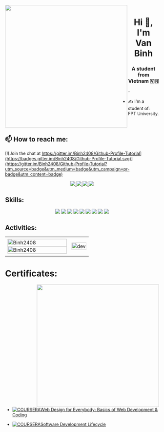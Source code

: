 <img align="left" width="400" src="https://github.githubassets.com/images/modules/profile/profile-first-repo.svg">
<h1 align="center">Hi 👋, I'm Van Binh</h1>
<p align="center">
  <h3 align="center">A student from Vietnam 🇻🇳 </h3>
</p>
-

- ✍ I'm a student of: FPT University.

<br />

## 📫 How to reach me:

[![Join the chat at https://gitter.im/Binh2408/Github-Profile-Tutorial](https://badges.gitter.im/Binh2408/Github-Profile-Tutorial.svg)](https://gitter.im/Binh2408/Github-Profile-Tutorial?utm_source=badge&utm_medium=badge&utm_campaign=pr-badge&utm_content=badge)

<p align="center">
  
  <a href="https://www.facebook.com/profile.php?id=100033855937201" alt="Facebook">
    <img src="https://img.icons8.com/fluent/48/000000/facebook-new.png" target="_blank" />
  </a> 
  <a href="https://github.com/Binh2408" alt="Github">
    <img src="https://img.icons8.com/fluent/48/000000/github.png"/>
  </a> 
  <a href="https://youtube.com/@nguyenvanbinhk16dn37" alt="Youtube channel" target="_blank" >
    <img src="https://img.icons8.com/fluent/48/000000/youtube-play.png"/>
  </a>
 
  <a href="mailto:binhnvde160601@fpt.edu.vn" alt="Email">
    <img src="https://img.icons8.com/fluent/48/000000/mailing.png"/>
  </a>
</p>

## Skills:
<p align="center">
 
  <img src="https://img.icons8.com/color/48/000000/mysql-logo.png"/>
  <img src="https://img.icons8.com/color/48/000000/mongodb.png"/>
  <img src="https://img.icons8.com/color/48/000000/git.png"/>
  <img src="https://img.icons8.com/color/48/000000/github-2.png"/>
  <img src="https://img.icons8.com/color/48/000000/visual-studio-code-2019.png"/>
  <img src="https://img.icons8.com/color/48/null/visual-studio--v2.png"/>
  <img src="https://img.icons8.com/dusk/48/000000/anaconda.png"/>
  <img src="https://img.icons8.com/fluent/48/000000/spyder-ide.png"/>
  <img src="https://img.icons8.com/color/48/000000/trello.png"/>
</p>

## Activities:

<table style="width:100%;">
  <tr>
    <td>
      <img src="https://github-readme-stats.vercel.app/api/top-langs/?username=Binh2408&bg_color=FFFFFF00&text_color=179fa3&layout=compact&hide=CSS&langs_count=10&custom_title=Top%20ngôn%20ngữ%20được%20dùng" alt="Binh2408" width="100%"/>
      <img src="https://github-readme-stats.vercel.app/api?username=Binh2408&bg_color=FFFFFF00&text_color=179fa3&show_icons=true&count_private=true&include_all_commits=true&custom_title=Hoạt%20động%20trên%20Github" alt="Binh2408" width="100%"/>
    </td>
    <td>
      <p align="center"> 
        <img src="https://cdn.dribbble.com/users/1059583/screenshots/4171367/coding-freak.gif" alt="dev" width="100%"/>
      </p>
    </td>
  </tr>
</table>

# Certificates:

<img align="right" width="400" src="https://github.githubassets.com/images/modules/profile/profile-joined-github.svg">

- [![COURSERA](https://img.shields.io/badge/-COURSERA-green)Web Design for Everybody:
Basics of Web
Development & Coding](https://www.coursera.org/account/accomplishments/specialization/certificate/ZHQMYPBDNP3N)

- [![COURSERA](https://img.shields.io/badge/-COURSERA-green)Software Development
Lifecycle](https://www.coursera.org/account/accomplishments/specialization/certificate/Y4669PFV4E56)

